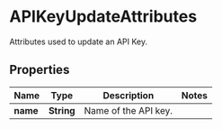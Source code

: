 

# APIKeyUpdateAttributes

Attributes used to update an API Key.

## Properties

Name | Type | Description | Notes
------------ | ------------- | ------------- | -------------
**name** | **String** | Name of the API key. | 



